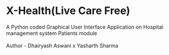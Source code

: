 # X-Health(Live Care Free)
A Python coded Graphical User Interface Application on Hospital management system Patients module  
<br>
Author - Dhairyash Aswani x Yasharth Sharma
